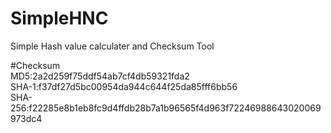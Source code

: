 # SimpleHNC
Simple Hash value calculater and Checksum Tool

#Checksum<br />
MD5:2a2d259f75ddf54ab7cf4db59321fda2<br />
SHA-1:f37df27d5bc00954da944c644f25da85fff6bb56<br />
SHA-256:f22285e8b1eb8fc9d4ffdb28b7a1b96565f4d963f72246988643020069973dc4<br />
